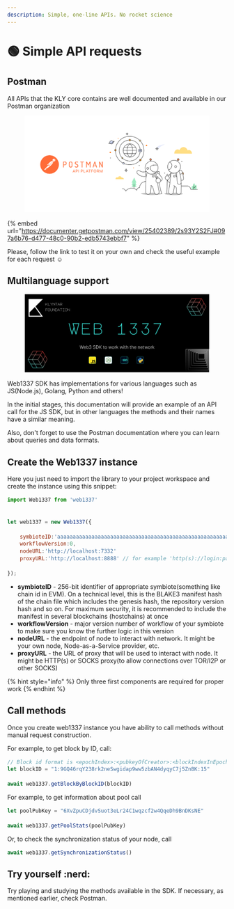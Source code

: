 ```yaml
---
description: Simple, one-line APIs. No rocket science
---
```


# 🟢 Simple API requests

## Postman

All APIs that the KLY core contains are well documented and available in our Postman organization

<figure><img src="../.gitbook/assets/image (6).png" alt=""><figcaption></figcaption></figure>

{% embed url="https://documenter.getpostman.com/view/25402389/2s93Y2S2FJ#097a6b76-d477-48c0-90b2-edb5743ebbf7" %}

Please, follow the link to test it on your own and check the useful example for each request :relaxed:

## Multilanguage support

<figure><img src="../.gitbook/assets/SDKCover.svg" alt=""><figcaption></figcaption></figure>

Web1337 SDK has implementations for various languages ​​such as JS(Node.js), Golang, Python and others!

In the initial stages, this documentation will provide an example of an API call for the JS SDK, but in other languages ​​the methods and their names have a similar meaning.

Also, don't forget to use the Postman documentation where you can learn about queries and data formats.

## Create the Web1337 instance

Here you just need to import the library to your project workspace and create the instance using this snippet:

```javascript
import Web1337 from 'web1337'


let web1337 = new Web1337({

    symbioteID:'aaaaaaaaaaaaaaaaaaaaaaaaaaaaaaaaaaaaaaaaaaaaaaaaaaaaaaaaaaaaaaaa',
    workflowVersion:0,
    nodeURL:'http://localhost:7332'
    proxyURL:'http://localhost:8888' // for example 'http(s)://login:password@127.0.0.1:8080' or 'socks5h://Vlad:Cher@127.0.0.1:9150'
    
});
```

* **symbioteID** - 256-bit identifier of appropriate symbiote(something like chain id in EVM). On a technical level, this is the BLAKE3 manifest hash of the chain file which includes the genesis hash, the repository version hash and so on. For maximum security, it is recommended to include the manifest in several blockchains (hostchains) at once
* **workflowVersion** - major version number of workflow of your symbiote to make sure you know the further logic in this version
* **nodeURL** - the endpoint of node to interact with network. It might be your own node, Node-as-a-Service provider, etc.
* **proxyURL** - the URL of proxy that will be used to interact with node. It might be HTTP(s) or SOCKS proxy(to allow connections over TOR/I2P or other SOCKS)

{% hint style="info" %}
Only three first components are required for proper work
{% endhint %}

## Call methods

Once you create web1337 instance you have ability to call methods without manual request construction.

For example, to get block by ID, call:

```javascript
// Block id format is <epochIndex>:<pubkeyOfCreator>:<blockIndexInEpoch>
let blockID = "1:9GQ46rqY238rk2neSwgidap9ww5zbAN4dyqyC7j5ZnBK:15"

await web1337.getBlockByBlockID(blockID)
```

For example, to get information about pool call

```javascript
let poolPubKey = "6XvZpuCDjdvSuot3eLr24C1wqzcf2w4QqeDh9BnDKsNE"

await web1337.getPoolStats(poolPubKey)
```

Or, to check the synchronization status of your node, call

```javascript
await web1337.getSynchronizationStatus()
```

## Try yourself :nerd:

Try playing and studying the methods available in the SDK. If necessary, as mentioned earlier, check Postman.
